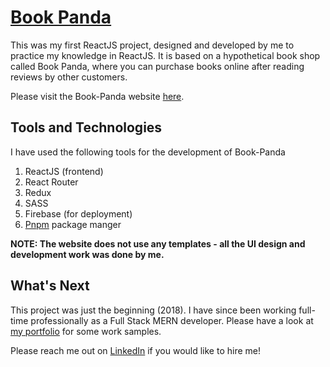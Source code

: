 # [Book Panda](https://book-panda.firebaseapp.com/categories)

This was my first ReactJS project, designed and developed by me to practice my knowledge in ReactJS. It is based on a hypothetical book shop called Book Panda, where you can purchase books online after reading reviews by other customers.

Please visit the Book-Panda website [here](https://book-panda.firebaseapp.com/categories).

## Tools and Technologies
I have used the following tools for the development of Book-Panda

1. ReactJS (frontend)
2. React Router
3. Redux
4. SASS
5. Firebase (for deployment)
6. [Pnpm](https://pnpm.io/) package manger 

**NOTE: The website does not use any templates - all the UI design and development work was done by me.**

## What's Next
This project was just the beginning (2018). I have since been working full-time professionally as a Full Stack MERN developer. Please have a look at [my portfolio](https://docs.google.com/document/d/1pvkvKoakeZmOHJ2YV8RJIdk9fezNbYTppGi-qcQMaXU/edit?usp=sharing) for some work samples.

Please reach me out on [LinkedIn](https://www.linkedin.com/in/sarahsga/) if you would like to hire me!


